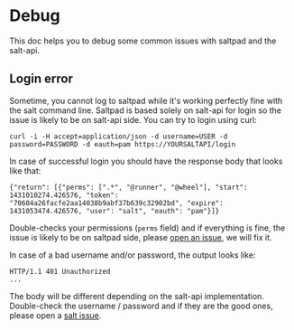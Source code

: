 # Debug

This doc helps you to debug some common issues with saltpad and the salt-api.

## Login error

Sometime, you cannot log to saltpad while it's working perfectly fine with the salt command line. Saltpad is based solely on salt-api for login so the issue is likely to be on salt-api side. You can try to login using curl:

```
curl -i -H accept=application/json -d username=USER -d password=PASSWORD -d eauth=pam https://YOURSALTAPI/login
```

In case of successful login you should have the response body that looks like that:

```
{"return": [{"perms": [".*", "@runner", "@wheel"], "start": 1431010274.426576, "token": "70604a26facfe2aa14038b9abf37b639c32902bd", "expire": 1431053474.426576, "user": "salt", "eauth": "pam"}]}
```

Double-checks your permissions (`perms` field) and if everything is fine, the issue is likely to be on saltpad side, please [open an issue](https://github.com/tinyclues/saltpad/issues), we will fix it.

In case of a bad username and/or password, the output looks like:

```
HTTP/1.1 401 Unauthorized
...
```

The body will be different depending on the salt-api implementation. Double-check the username / password and if they are the good ones, please open a [salt issue](https://github.com/saltstack/salt/issues).
